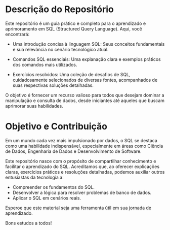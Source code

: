 # Descrição do Repositório

Este repositório é um guia prático e completo para o aprendizado e aprimoramento em SQL (Structured Query Language). Aqui, você encontrará:

  - Uma introdução concisa à linguagem SQL: Seus conceitos fundamentais e sua relevância no cenário tecnológico atual.

- Comandos SQL essenciais: Uma explanação clara e exemplos práticos dos comandos mais utilizados.

- Exercícios resolvidos: Uma coleção de desafios de SQL, cuidadosamente selecionados de diversas fontes, acompanhados de suas respectivas soluções detalhadas.

O objetivo é fornecer um recurso valioso para todos que desejam dominar a manipulação e consulta de dados, desde iniciantes até aqueles que buscam aprimorar suas habilidades.

# Objetivo e Contribuição

Em um mundo cada vez mais impulsionado por dados, o SQL se destaca como uma habilidade indispensável, especialmente em áreas como Ciência de Dados, Engenharia de Dados e Desenvolvimento de Software.

Este repositório nasce com o propósito de compartilhar conhecimento e facilitar o aprendizado do SQL. Acreditamos que, ao oferecer explicações claras, exercícios práticos e resoluções detalhadas, podemos auxiliar outros entusiastas da tecnologia a:

  - Compreender os fundamentos do SQL.
- Desenvolver a lógica para resolver problemas de banco de dados.
- Aplicar o SQL em cenários reais.

Esperoe que este material seja uma ferramenta útil em sua jornada de aprendizado.

Bons estudos a todos!


